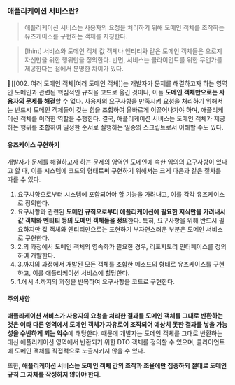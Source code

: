 ### 애플리케이션 서비스란?
> 애플리케이션 서비스는 사용자의 요청을 처리하기 위해 도메인 객체를 조작하는 유즈케이스를 구현하는 객체를 지칭한다.

>[!hint] 서비스와 도메인 객체
>값 객체나 엔티티와 같은 도메인 객체들은 오로지 자신만을 위한 행위만을 정의한다. 
>반면, 서비스는 클라이언트를 위한 무언가를 제공한다는 점에서 분명한 차이가 있다.

[[002. 여러 도메인 객체|여러 도메인 객체]]는 개발자가 문제를 해결하고자 하는 영역인 도메인과 관련된 핵심적인 규칙을 코드로 옮긴 것이나, 이들 **도메인 객체만으로는 사용자의 문제를 해결**할 수 없다.
사용자의 요구사항을 만족시켜 요청을 처리하기 위해서는 반드시 도메인 객체들이 갖는 힘을 조합하여 올바르게 이끌어나가야 하며, 애플리케이션 객체를 이러한 역할을 수행한다. 
결국, 애플리케이션 서비스는 도메인 객체가 제공하는 행위를 조합하여 일정한 순서로 실행하는 일종의 스크립트로서 이해할 수도 있다.

#### 유즈케이스 구현하기
개발자가 문제를 해결하고자 하는 문제의 영역인 도메인에 속한 임의의 요구사항이 있다고 할 때, 이를 시스템에 코드의 형태로써 구현하기 위해서는 크게 다음과 같은 절차를 따를 수 있다.
1. 요구사항으로부터 시스템에 포함되어야 할 기능을 가려내고, 이를 각각 유즈케이스로 정의한다.
2. 요구사항과 관련된 **도메인 규칙으로부터 애플리케이션에 필요한 지식만을 가려내서 값 객체와 엔티티 등의 도메인 객체들을 정의**한다.
   특히, 요구사항을 위해 반드시 필요하지만 값 객체와 엔티티만으로는 표현하기 부자연스러운 부분은 도메인 서비스로 구현한다.
3. 2.의 과정에서 도메인 객체의 영속화가 필요한 경우, 리포지토리 인터페이스를 정의하여 개발한다.
4. 3.까지의 과정에서 개발된 모든 객체를 조합한 메소드의 형태로 유즈케이스를 구현하고, 이를 애플리케이션 서비스에 할당한다.
5. 1.에서 4.까지의 과정을 반복하여 요구사항을 코드로 구현한다.

#### 주의사항
**애플리케이션 서비스가 사용자의 요청을 처리한 결과를 도메인 객체를 그대로 반환하는 것은 여타 다른 영역에서 도메인 객체가 자유로이 조작되어 예상치 못한 결과를 낳을 가능성을 수반하게 되는 악수**에 해당한다.
때문에 개발자는 도메인 객체를 그대로 반환하는 대신 애플리케이션 영역에서 반환되기 위한 DTO 객체를 정의할 수 있으며, 클라이언트에 도메인 객체를 직접적으로 노출시키지 않을 수 있다.

또한, **애플리케이션 서비스는 도메인 객체 간의 조작과 조율에만 집중하되 절대로 도메인 규칙 그 자체를 작성하지 않아야 한다**.